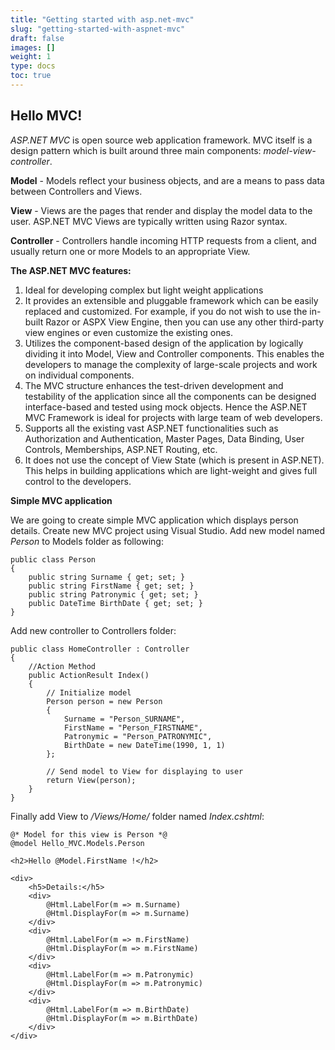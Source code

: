 ```yaml
---
title: "Getting started with asp.net-mvc"
slug: "getting-started-with-aspnet-mvc"
draft: false
images: []
weight: 1
type: docs
toc: true
---
```


## Hello MVC!
*ASP.NET MVC* is open source web application framework. MVC itself is a design pattern which is built around three main components: *model-view-controller*.

**Model** - Models reflect your business objects, and are a means to pass data between Controllers and Views.

**View** - Views are the pages that render and display the model data to the user. ASP.NET MVC Views are typically written using Razor syntax.

**Controller** - Controllers handle incoming HTTP requests from a client, and usually return one or more Models to an appropriate View.

**The ASP.NET MVC features:**

 1. Ideal for developing complex but light weight applications 
 2. It provides an extensible and pluggable framework which can be easily
    replaced and customized. For example, if you do not wish to use the
    in-built Razor or ASPX View Engine, then you can use any other
    third-party view engines or even customize the existing ones.
 3. Utilizes the component-based design of the application by logically
    dividing it into Model, View and Controller components. This enables
    the developers to manage the complexity of large-scale projects and
    work on individual components. 
 4. The MVC structure enhances the test-driven development and testability of the application since all the components can be designed interface-based and tested using mock
    objects. Hence the ASP.NET MVC Framework is ideal for projects with
    large team of web developers. 
5. Supports all the existing vast ASP.NET
    functionalities such as Authorization and Authentication, Master
    Pages, Data Binding, User Controls, Memberships, ASP.NET Routing,
    etc.
6.  It does not use the concept of View State (which is present in
    ASP.NET). This helps in building applications which are light-weight
    and gives full control to the developers.

**Simple MVC application**

We are going to create simple MVC application which displays person details. Create new MVC project using Visual Studio. Add new model named *Person* to Models folder as following:

    public class Person
    {
        public string Surname { get; set; }
        public string FirstName { get; set; }
        public string Patronymic { get; set; }
        public DateTime BirthDate { get; set; }
    }

Add new controller to Controllers folder:

    public class HomeController : Controller
    {
        //Action Method
        public ActionResult Index()
        {
            // Initialize model
            Person person = new Person
            {
                Surname = "Person_SURNAME",
                FirstName = "Person_FIRSTNAME",
                Patronymic = "Person_PATRONYMIC",
                BirthDate = new DateTime(1990, 1, 1)
            };

            // Send model to View for displaying to user
            return View(person);
        }
    }

Finally add View to */Views/Home/* folder named *Index.cshtml*:

    @* Model for this view is Person *@
    @model Hello_MVC.Models.Person
    
    <h2>Hello @Model.FirstName !</h2>
    
    <div>
        <h5>Details:</h5>
        <div>
            @Html.LabelFor(m => m.Surname)
            @Html.DisplayFor(m => m.Surname)
        </div>
        <div>
            @Html.LabelFor(m => m.FirstName)
            @Html.DisplayFor(m => m.FirstName)
        </div>
        <div>
            @Html.LabelFor(m => m.Patronymic)
            @Html.DisplayFor(m => m.Patronymic)
        </div>
        <div>
            @Html.LabelFor(m => m.BirthDate)
            @Html.DisplayFor(m => m.BirthDate)
        </div>
    </div>




